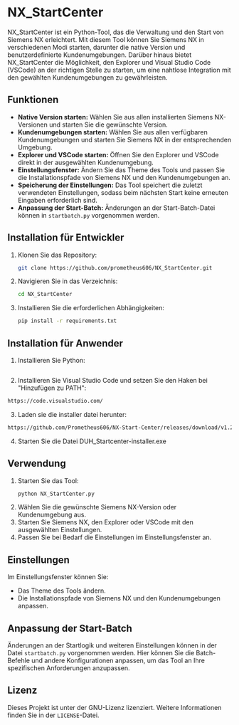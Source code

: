 # NX_StartCenter

NX_StartCenter ist ein Python-Tool, das die Verwaltung und den Start von Siemens NX erleichtert. Mit diesem Tool können Sie Siemens NX in verschiedenen Modi starten, darunter die native Version und benutzerdefinierte Kundenumgebungen. Darüber hinaus bietet NX_StartCenter die Möglichkeit, den Explorer und Visual Studio Code (VSCode) an der richtigen Stelle zu starten, um eine nahtlose Integration mit den gewählten Kundenumgebungen zu gewährleisten.

## Funktionen

- **Native Version starten:** Wählen Sie aus allen installierten Siemens NX-Versionen und starten Sie die gewünschte Version.
- **Kundenumgebungen starten:** Wählen Sie aus allen verfügbaren Kundenumgebungen und starten Sie Siemens NX in der entsprechenden Umgebung.
- **Explorer und VSCode starten:** Öffnen Sie den Explorer und VSCode direkt in der ausgewählten Kundenumgebung.
- **Einstellungsfenster:** Ändern Sie das Theme des Tools und passen Sie die Installationspfade von Siemens NX und den Kundenumgebungen an.
- **Speicherung der Einstellungen:** Das Tool speichert die zuletzt verwendeten Einstellungen, sodass beim nächsten Start keine erneuten Eingaben erforderlich sind.
- **Anpassung der Start-Batch:** Änderungen an der Start-Batch-Datei können in `startbatch.py` vorgenommen werden.

## Installation für Entwickler

1. Klonen Sie das Repository:
    ```bash
    git clone https://github.com/prometheus606/NX_StartCenter.git
    ```
2. Navigieren Sie in das Verzeichnis:
    ```bash
    cd NX_StartCenter
    ```
3. Installieren Sie die erforderlichen Abhängigkeiten:
    ```bash
    pip install -r requirements.txt
    ```
   
## Installation für Anwender
1. Installieren Sie Python:
~~~ bash

~~~
2. Installieren Sie Visual Studio Code und setzen Sie den Haken bei "Hinzufügen zu PATH":
~~~ bash
https://code.visualstudio.com/
~~~
3. Laden sie die installer datei herunter:
~~~ bash
https://github.com/Prometheus606/NX-Start-Center/releases/download/v1.2.0/DUH_Startcenter-installer.exe
~~~
4. Starten Sie die Datei DUH_Startcenter-installer.exe

## Verwendung

1. Starten Sie das Tool:
    ```bash
    python NX_StartCenter.py
    ```
2. Wählen Sie die gewünschte Siemens NX-Version oder Kundenumgebung aus.
3. Starten Sie Siemens NX, den Explorer oder VSCode mit den ausgewählten Einstellungen.
4. Passen Sie bei Bedarf die Einstellungen im Einstellungsfenster an.

## Einstellungen

Im Einstellungsfenster können Sie:
- Das Theme des Tools ändern.
- Die Installationspfade von Siemens NX und den Kundenumgebungen anpassen.

## Anpassung der Start-Batch

Änderungen an der Startlogik und weiteren Einstellungen können in der Datei `startbatch.py` vorgenommen werden. Hier können Sie die Batch-Befehle und andere Konfigurationen anpassen, um das Tool an Ihre spezifischen Anforderungen anzupassen.

## Lizenz

Dieses Projekt ist unter der GNU-Lizenz lizenziert. Weitere Informationen finden Sie in der `LICENSE`-Datei.
